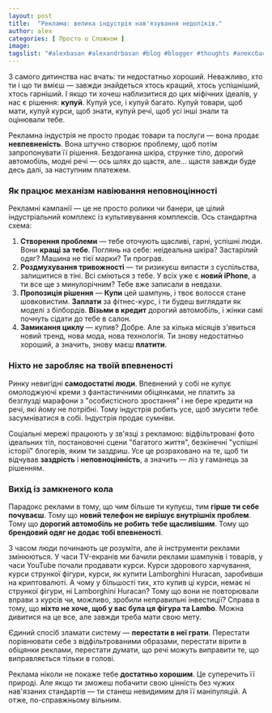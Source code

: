```yaml
---
layout: post
title:  "Реклама: велика індустрія нав'язування недоліків."
author: alex
categories: [ Просто о Сложном ]
image: 
tagslist: "#alexbasan #alexandrbasan #blog #blogger #thoughts #алексбасан #александрбасан #блог #блоггер #простоосложном #какработаетмир #какустроенмир #простоосложном #теориямира #теория"
---
```


З самого дитинства нас вчать: ти недостатньо хороший. Неважливо, хто ти і що ти вмієш — завжди знайдеться хтось кращий, хтось успішніший, хтось гарніший. І якщо ти хочеш наблизитися до цих міфічних ідеалів, у нас є рішення: **купуй**. Купуй усе, і купуй багато. Купуй товари, щоб мати, купуй курси, щоб знати, купуй речі, щоб усі інші знали та оцінювали тебе.

Рекламна індустрія не просто продає товари та послуги — вона продає **невпевненість**. Вона штучно створює проблему, щоб потім запропонувати її рішення. Бездоганна шкіра, струнке тіло, дорогий автомобіль, модні речі — ось шлях до щастя, але… щастя завжди буде десь далі, за наступним платежем.

### Як працює механізм навіювання неповноцінності

Рекламні кампанії — це не просто ролики чи банери, це цілий індустріальний комплекс із культивування комплексів. Ось стандартна схема:

1. **Створення проблеми** — тебе оточують щасливі, гарні, успішні люди. Вони **кращі за тебе**. Поглянь на себе: неідеальна шкіра? Застарілий одяг? Машина не тієї марки? Ти програв.
2. **Роздмухування тривожності** — ти ризикуєш випасти з суспільства, залишитися в тіні. Всі сміються з тебе. У всіх уже є **новий iPhone**, а ти все ще з минулорічним? Тебе вже записали в невдахи.
3. **Пропозиція рішення** — **Купи** цей шампунь, і твоє волосся стане шовковистим. **Заплати** за фітнес-курс, і ти будеш виглядати як моделі з білбордів. **Візьми в кредит** дорогий автомобіль, і жінки самі почнуть сідати до тебе в салон.
4. **Замикання циклу** — купив? Добре. Але за кілька місяців з'явиться новий тренд, нова мода, нова технологія. Ти знову недостатньо хороший, а значить, знову маєш **платити**.

### Ніхто не заробляє на твоїй впевненості

Ринку невигідні **самодостатні люди**. Впевнений у собі не купує омолоджуючі креми з фантастичними обіцянками, не платить за безглузді марафони з "особистісного зростання" і не бере кредити на речі, які йому не потрібні. Тому індустрія робить усе, щоб змусити тебе засумніватися в собі. Індустрія продає сумніви.

Соціальні мережі працюють у зв'язці з рекламою: відфільтровані фото ідеальних тіл, постановочні сцени "багатого життя", безкінечні "успішні історії" блогерів, яким ти заздриш. Усе це розраховано на те, щоб ти відчував **заздрість** і **неповноцінність**, а значить — ліз у гаманець за рішенням.

### Вихід із замкненого кола

Парадокс реклами в тому, що чим більше ти купуєш, тим **гірше ти себе почуваєш**. Тому що **новий телефон не вирішує внутрішніх проблем**. Тому що **дорогий автомобіль не робить тебе щасливішим**. Тому що **брендовий одяг не додає тобі впевненості**.

З часом люди починають це розуміти, але й інструменти реклами змінюються. У часи TV-екранів ми бачили реклами шампунів і товарів, у часи YouTube почали продавати курси. Курси здорового харчування, курси стрункої фігури, курси, як купити Lamborghini Huracan, заробивши на криптовалюті. А чому у більшості тих, хто купив ці курси, немає ні стрункої фігури, ні Lamborghini Huracan? Тому що вони не повторювали вправи з курсів чи, можливо, зробили неправильні інвестиції? Справа в тому, що **ніхто не хоче, щоб у вас була ця фігура та Lambo**. Можна дивитися на це все, але завжди треба мати свою мету.

Єдиний спосіб зламати систему — **перестати в неї грати**. Перестати порівнювати себе з відфільтрованими образами, перестати вірити в обіцянки реклами, перестати думати, що речі можуть виправити те, що виправляється тільки в голові.

Реклама ніколи не покаже тебе **достатньо хорошим**. Це суперечить її природі. Але якщо ти зможеш побачити свою цінність без чужих нав'язаних стандартів — ти станеш невидимим для її маніпуляцій. А отже, по-справжньому вільним.